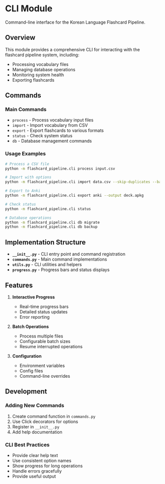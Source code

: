 # CLI Module

Command-line interface for the Korean Language Flashcard Pipeline.

## Overview

This module provides a comprehensive CLI for interacting with the flashcard pipeline system, including:
- Processing vocabulary files
- Managing database operations
- Monitoring system health
- Exporting flashcards

## Commands

### Main Commands
- `process` - Process vocabulary input files
- `import` - Import vocabulary from CSV
- `export` - Export flashcards to various formats
- `status` - Check system status
- `db` - Database management commands

### Usage Examples

```bash
# Process a CSV file
python -m flashcard_pipeline.cli process input.csv

# Import with options
python -m flashcard_pipeline.cli import data.csv --skip-duplicates --batch-size 50

# Export to Anki
python -m flashcard_pipeline.cli export anki --output deck.apkg

# Check status
python -m flashcard_pipeline.cli status

# Database operations
python -m flashcard_pipeline.cli db migrate
python -m flashcard_pipeline.cli db backup
```

## Implementation Structure

- **`__init__.py`** - CLI entry point and command registration
- **`commands.py`** - Main command implementations
- **`utils.py`** - CLI utilities and helpers
- **`progress.py`** - Progress bars and status displays

## Features

1. **Interactive Progress**
   - Real-time progress bars
   - Detailed status updates
   - Error reporting

2. **Batch Operations**
   - Process multiple files
   - Configurable batch sizes
   - Resume interrupted operations

3. **Configuration**
   - Environment variables
   - Config files
   - Command-line overrides

## Development

### Adding New Commands

1. Create command function in `commands.py`
2. Use Click decorators for options
3. Register in `__init__.py`
4. Add help documentation

### CLI Best Practices

- Provide clear help text
- Use consistent option names
- Show progress for long operations
- Handle errors gracefully
- Provide useful output